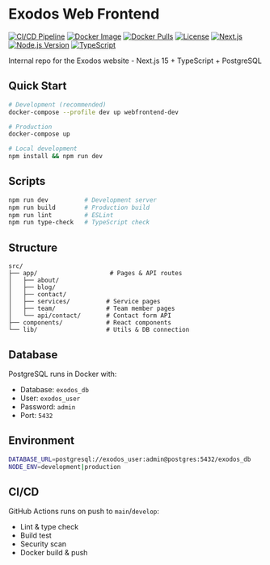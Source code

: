 # Exodos Web Frontend

[![CI/CD Pipeline](https://github.com/anpark/webfrontend/actions/workflows/ci-cd.yml/badge.svg)](https://github.com/anpark/webfrontend/actions/workflows/ci-cd.yml)
[![Docker Image](https://img.shields.io/docker/v/andrewpark93/exodos-frontend?label=docker&logo=docker)](https://hub.docker.com/r/andrewpark93/exodos-frontend)
[![Docker Pulls](https://img.shields.io/docker/pulls/andrewpark93/exodos-frontend?logo=docker)](https://hub.docker.com/r/andrewpark93/exodos-frontend)
[![License](https://img.shields.io/github/license/anpark/webfrontend)](LICENSE)
[![Next.js](https://img.shields.io/badge/next.js-15.3.4-black?logo=next.js)](package.json)
[![Node.js Version](https://img.shields.io/badge/node.js-24-green?logo=node.js)](package.json)
[![TypeScript](https://img.shields.io/badge/typescript-5-blue?logo=typescript)](package.json)

Internal repo for the Exodos website - Next.js 15 + TypeScript + PostgreSQL

## Quick Start

```bash
# Development (recommended)
docker-compose --profile dev up webfrontend-dev

# Production
docker-compose up

# Local development
npm install && npm run dev
```

## Scripts

```bash
npm run dev          # Development server
npm run build        # Production build
npm run lint         # ESLint
npm run type-check   # TypeScript check
```

## Structure

```
src/
├── app/                    # Pages & API routes
│   ├── about/             
│   ├── blog/              
│   ├── contact/           
│   ├── services/          # Service pages
│   ├── team/              # Team member pages
│   └── api/contact/       # Contact form API
├── components/            # React components
└── lib/                   # Utils & DB connection
```

## Database

PostgreSQL runs in Docker with:
- Database: `exodos_db`
- User: `exodos_user`
- Password: `admin`
- Port: `5432`

## Environment

```bash
DATABASE_URL=postgresql://exodos_user:admin@postgres:5432/exodos_db
NODE_ENV=development|production
```

## CI/CD

GitHub Actions runs on push to `main`/`develop`:
- Lint & type check
- Build test
- Security scan
- Docker build & push 
